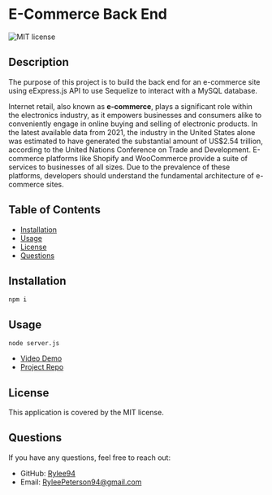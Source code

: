 # E-Commerce Back End

![MIT license](https://img.shields.io/badge/License-MIT-blue.svg)

## Description

The purpose of this project is to build the back end for an e-commerce site using eExpress.js API to use Sequelize to interact with a MySQL database.

Internet retail, also known as **e-commerce**, plays a significant role within the electronics industry, as it empowers businesses and consumers alike to conveniently engage in online buying and selling of electronic products. In the latest available data from 2021, the industry in the United States alone was estimated to have generated the substantial amount of US$2.54 trillion, according to the United Nations Conference on Trade and Development. E-commerce platforms like Shopify and WooCommerce provide a suite of services to businesses of all sizes. Due to the prevalence of these platforms, developers should understand the fundamental architecture of e-commerce sites.

## Table of Contents

- [Installation](#installation)
- [Usage](#usage)
- [License](#license)
- [Questions](#questions)

## Installation

```
npm i
```

## Usage

```
node server.js
```

- [Video Demo](https://drive.google.com/file/d/1PyIMxOrIHtUXsFnesEfw1gCY_CJ0l0VH/view)
- [Project Repo](https://github.com/Rylee94/e-commerce-back-end)

## License

This application is covered by the MIT license.

## Questions

If you have any questions, feel free to reach out:

- GitHub: [Rylee94](https://github.com/Rylee94)
- Email: RyleePeterson94@gmail.com
